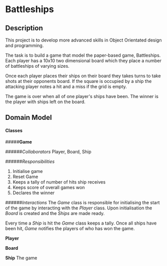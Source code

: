 # Battleships

## Description

This project is to develop more advanced skills in Object Orientated
design and programming.

The task is to build a game that model the paper-based game,
Battleships. Each player has a 10x10 two dimensional board which they place a number of
battleships of varying sizes.

Once each player places their ships on their board they takes turns to
take shots at their opponents board. If the square is occupied by
a ship the attacking player notes a hit and a miss if the grid is empty.

The game is over when all of one player's ships have been. The winner is
the player with ships left on the board.

## Domain Model

#### Classes

#####**Game**

######*Collaborators*
Player, Board, Ship

######*Responsibilities*
1. Initialise game
2. Reset Game
3. Keeps a tally of number of hits ship receives
4. Keeps score of overall games won
5. Declares the winner

######*Interactions*
The *Game* class is responsible for initialising the start of the game
by interacting with the *Player* class. Upon initialisation the *Board*
is created and the *Ships* are made ready.

Every time a *Ship* is hit the *Game* class keeps a tally. Once all ships have been hit, *Game* notifies the players of who has won the game.

**Player**

**Board**

**Ship**
The game
